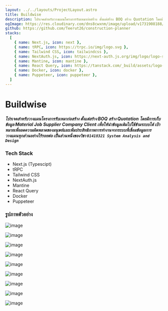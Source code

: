 ```yaml
---
layout: ../../layouts/ProjectLayout.astro
title: Buildwise
description: โปรเจคสำหรับวางแผนโครงการรับเหมาก่อสร้าง ตั้งแต่สร้าง BOQ สร้าง Quotation โดยมีการเก็บข้อมูล Material Job Supplier Company Client เพื่อให้นำข้อมูลเดิมไปใช้ข้ามระบบได้ เป้าหมายเพื่อลดความผิดพลาดของมนุษย์และเพิ่มประสิทธิภาพการทำงานจากระบบที่เชื่อมข้อมูลการวางแผนทุกส่วนอย่างไร้รอยต่อ
ogImage: https://res.cloudinary.com/dns8cwxnm/image/upload/v1731908188/portfolio/builewise/ddso2thfpyg5aede5cxz.png
github: https://github.com/Teerut26/construction-planner
stacks:
  [
    { name: Next.js, icon: next },
    { name: tRPC, icon: https://trpc.io/img/logo.svg },
    { name: Tailwind CSS, icon: tailwindcss },
    { name: NextAuth.js, icon: https://next-auth.js.org/img/logo/logo-sm.png },
    { name: Mantine, icon: mantine },
    { name: React Query, icon: https://tanstack.com/_build/assets/logo-color-600w-Bx4vtR8J.png },
    { name: Docker, icon: docker },
    { name: Puppeteer, icon: puppeteer },
  ]
---
```


# Buildwise

##### โปรเจคสำหรับวางแผนโครงการรับเหมาก่อสร้าง ตั้งแต่สร้าง BOQ สร้าง Quotation โดยมีการเก็บข้อมูล Material Job Supplier Company Client เพื่อให้นำข้อมูลเดิมไปใช้ข้ามระบบได้ เป้าหมายเพื่อลดความผิดพลาดของมนุษย์และเพิ่มประสิทธิภาพการทำงานจากระบบที่เชื่อมข้อมูลการวางแผนทุกส่วนอย่างไร้รอยต่อ เป็นส่วนหนึ่งของวิชา `01418321 System Analysis and Design`

### Tech Stack
- Next.js (Typescipt)
- tRPC
- Tailwind CSS
- NextAuth.js
- Mantine
- React Query
- Docker
- Puppeteer
  
### รูปภาพตัวอย่าง

![image](https://res.cloudinary.com/dns8cwxnm/image/upload/f_auto,q_auto/v1/portfolio/builewise/wqydkuar9gwws06gpj08)

![image](https://res.cloudinary.com/dns8cwxnm/image/upload/f_auto,q_auto/v1/portfolio/builewise/z5vcngoidn42wsyiuvg6)

![image](https://res.cloudinary.com/dns8cwxnm/image/upload/f_auto,q_auto/v1/portfolio/builewise/z4enhopaagwljwudtze5)

![image](https://res.cloudinary.com/dns8cwxnm/image/upload/f_auto,q_auto/v1/portfolio/builewise/ruuos4oyrwuuriowrjfr)

![image](https://res.cloudinary.com/dns8cwxnm/image/upload/f_auto,q_auto/v1/portfolio/builewise/ddso2thfpyg5aede5cxz)

![image](https://res.cloudinary.com/dns8cwxnm/image/upload/f_auto,q_auto/v1/portfolio/builewise/hpzbij7paoqyrx7pcvhs)

![image](https://res.cloudinary.com/dns8cwxnm/image/upload/f_auto,q_auto/v1/portfolio/builewise/edgdjtab7zpqom2pqgg8)

![image](https://res.cloudinary.com/dns8cwxnm/image/upload/f_auto,q_auto/v1/portfolio/builewise/lbiwptivb6rrthiinmbd)

![image](https://res.cloudinary.com/dns8cwxnm/image/upload/f_auto,q_auto/v1/portfolio/builewise/p7uyygqcy4odzrayaeqa)